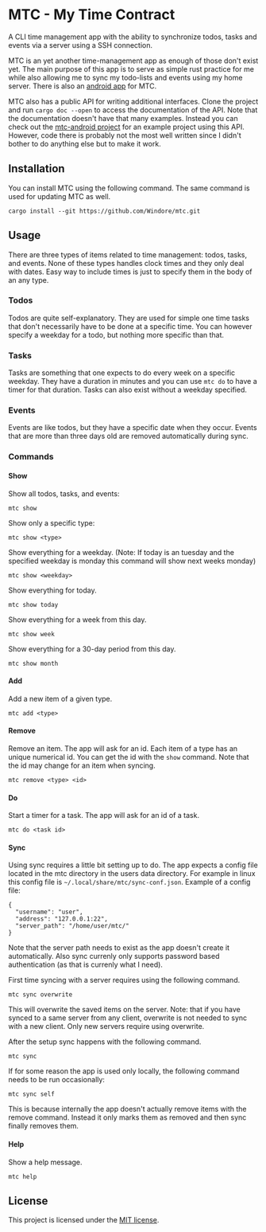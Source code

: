 # MTC - My Time Contract

A CLI time management app with the ability to synchronize todos, tasks and events via a server using a SSH connection. 

MTC is an yet another time-management app as enough of those don't exist yet. The main purpose of this app is to serve as simple rust practice for me while also allowing me to sync my todo-lists and events using my home server. There is also an [android app](https://github.com/Windore/mtc-android) for MTC.

MTC also has a public API for writing additional interfaces. Clone the project and run `cargo doc --open` to access the documentation of the API. Note that the documentation doesn't have that many examples. Instead you can check out the [mtc-android project](https://github.com/Windore/mtc-android) for an example project using this API. However, code there is probably not the most well written since I didn't bother to do anything else but to make it work.
## Installation

You can install MTC using the following command. The same command is used for updating MTC as well.
```
cargo install --git https://github.com/Windore/mtc.git
```

## Usage

There are three types of items related to time management: todos, tasks, and events. None of these types handles clock times and they only deal with dates. Easy way to include times is just to specify them in the body of an any type.

### Todos

Todos are quite self-explanatory. They are used for simple one time tasks that don't necessarily have to be done at a specific time. You can however specify a weekday for a todo, but nothing more specific than that.

### Tasks

Tasks are something that one expects to do every week on a specific weekday. They have a duration in minutes and you can use `mtc do` to have a timer for that duration. Tasks can also exist without a weekday specified.

### Events

Events are like todos, but they have a specific date when they occur. Events that are more than three days old are removed automatically during sync.

### Commands

#### Show

Show all todos, tasks, and events:

```
mtc show
```

Show only a specific type:

```
mtc show <type>
```

Show everything for a weekday. (Note: If today is an tuesday and the specified weekday is monday this command will show next weeks monday)

```
mtc show <weekday>
```

Show everything for today.

```
mtc show today
```

Show everything for a week from this day.

```
mtc show week
```

Show everything for a 30-day period from this day.

```
mtc show month
```

#### Add

Add a new item of a given type.

```
mtc add <type>
```

#### Remove

Remove an item. The app will ask for an id. Each item of a type has an unique numerical id. You can get the id with the `show` command. Note that the id may change for an item when syncing.

```
mtc remove <type> <id> 
```

#### Do

Start a timer for a task. The app will ask for an id of a task.

```
mtc do <task id>
```

#### Sync

Using sync requires a little bit setting up to do. The app expects a config file located in the mtc directory in the users data directory. For example in linux this config file is `~/.local/share/mtc/sync-conf.json`. Example of a config file:

```
{
  "username": "user",
  "address": "127.0.0.1:22",
  "server_path": "/home/user/mtc/"
}
```

Note that the server path needs to exist as the app doesn't create it automatically. Also sync currenly only supports password based authentication (as that is currenly what I need).

First time syncing with a server requires using the following command.

```
mtc sync overwrite
```

This will overwrite the saved items on the server. Note: that if you have synced to a same server from any client, overwrite is not needed to sync with a new client. Only new servers require using overwrite.

After the setup sync happens with the following command.

```
mtc sync
```

If for some reason the app is used only locally, the following command needs to be run occasionally:

```
mtc sync self
```

This is because internally the app doesn't actually remove items with the remove command. Instead it only marks them as removed and then sync finally removes them.

#### Help

Show a help message.

```
mtc help
```

## License
This project is licensed under the [MIT license](LICENSE.md).
